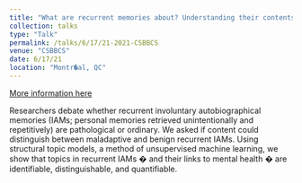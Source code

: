 ```yaml
---
title: "What are recurrent memories about? Understanding their contents and links to mental health using computational text analysis"
collection: talks
type: "Talk"
permalink: /talks/6/17/21-2021-CSBBCS
venue: "CSBBCS"
date: 6/17/21
location: "Montr�al, QC"
---
```


[More information here](https://youtu.be/ljiLS8pEfgU)

Researchers debate whether recurrent involuntary autobiographical memories (IAMs; personal memories retrieved unintentionally and repetitively) are pathological or ordinary. We asked if content could distinguish between maladaptive and benign recurrent IAMs. Using structural topic models, a method of unsupervised machine learning, we show that topics in recurrent IAMs � and their links to mental health � are identifiable, distinguishable, and quantifiable.
